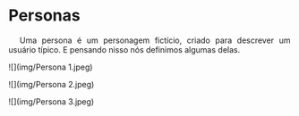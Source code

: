 # Personas
<p style="text-indent: 20px; text-align: justify">
Uma persona é um personagem fictício, criado para descrever um usuário típico. E pensando nisso nós definimos algumas delas.
</p>
 
![](img/Persona 1.jpeg)

![](img/Persona 2.jpeg)

![](img/Persona 3.jpeg)
